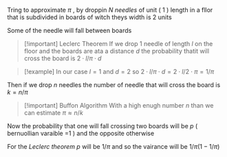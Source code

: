 Tring to approximate $\pi$ , by droppin $N$ *needles* of unit ( $1$ ) length in a fllor that is subdivided in boards of witch theys width is $2$ units

Some of the needle will fall between boards 
>[!important] Leclerc Theorem
>If we drop 1 needle of length $l$ on the floor and the boards are ata a distance $d$ the probability thatit will cross the board is $2 \cdot l / \pi \cdot d$ 

>[!example] 
>In our case $l=1$ and $d=2$ so $2 \cdot l / \pi \cdot d = 2 \cdot l / 2 \cdot \pi = 1 / \pi$

Then if we drop $n$ needles the number of needle that will cross the board is $k=n/\pi$ 

>[!important] Buffon Algorithm 
>With a high enugh number $n$  than we can estimate $\pi \approx n / k$ 
>

Now the probability that one will fall crossing two boards will be $p$ ( bernuollian varaible =1 ) and the opposite otherwise 

For the *Leclerc* *theorem* $p$ will be $1/\pi$ and so the vairance will be $1/\pi (1-1/\pi)$